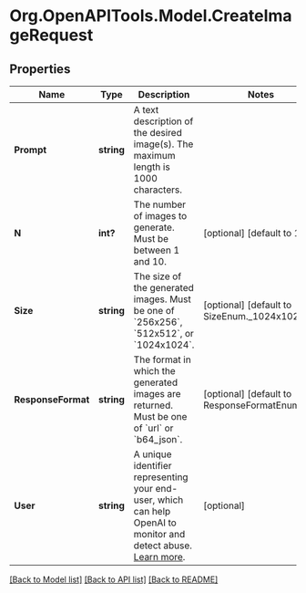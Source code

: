 # Org.OpenAPITools.Model.CreateImageRequest

## Properties

Name | Type | Description | Notes
------------ | ------------- | ------------- | -------------
**Prompt** | **string** | A text description of the desired image(s). The maximum length is 1000 characters. | 
**N** | **int?** | The number of images to generate. Must be between 1 and 10. | [optional] [default to 1]
**Size** | **string** | The size of the generated images. Must be one of &#x60;256x256&#x60;, &#x60;512x512&#x60;, or &#x60;1024x1024&#x60;. | [optional] [default to SizeEnum._1024x1024]
**ResponseFormat** | **string** | The format in which the generated images are returned. Must be one of &#x60;url&#x60; or &#x60;b64_json&#x60;. | [optional] [default to ResponseFormatEnum.Url]
**User** | **string** | A unique identifier representing your end-user, which can help OpenAI to monitor and detect abuse. [Learn more](/docs/guides/safety-best-practices/end-user-ids).  | [optional] 

[[Back to Model list]](../README.md#documentation-for-models) [[Back to API list]](../README.md#documentation-for-api-endpoints) [[Back to README]](../README.md)

